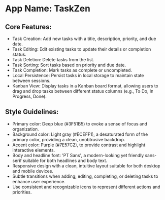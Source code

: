# **App Name**: TaskZen

## Core Features:

- Task Creation: Add new tasks with a title, description, priority, and due date.
- Task Editing: Edit existing tasks to update their details or completion status.
- Task Deletion: Delete tasks from the list.
- Task Sorting: Sort tasks based on priority and due date.
- Task Completion: Mark tasks as complete or uncompleted.
- Local Persistence: Persist tasks in local storage to maintain state between sessions.
- Kanban View: Display tasks in a Kanban board format, allowing users to drag and drop tasks between different status columns (e.g., To Do, In Progress, Done).

## Style Guidelines:

- Primary color: Deep blue (#3F51B5) to evoke a sense of focus and organization.
- Background color: Light gray (#ECEFF1), a desaturated form of the primary color, providing a clean, unobtrusive backdrop.
- Accent color: Purple (#7E57C2), to provide contrast and highlight interactive elements.
- Body and headline font: 'PT Sans', a modern-looking yet friendly sans-serif suitable for both headlines and body text.
- Responsive design with a clean, intuitive layout suitable for both desktop and mobile devices.
- Subtle transitions when adding, editing, completing, or deleting tasks to enhance user experience.
- Use consistent and recognizable icons to represent different actions and priorities.